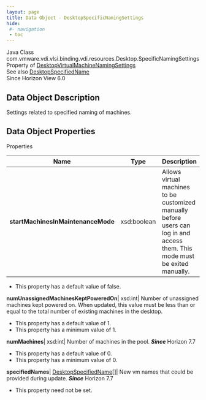 ```yaml
---
layout: page
title: Data Object - DesktopSpecificNamingSettings
hide:
 #- navigation
 - toc
---
```






Java Class
    com.vmware.vdi.vlsi.binding.vdi.resources.Desktop.SpecificNamingSettings  
Property of
     [DesktopVirtualMachineNamingSettings](vdi.resources.Desktop.VirtualMachineNamingSettings.md#field_detail)  
See also
     [DesktopSpecifiedName](vdi.resources.Desktop.SpecifiedName.md)  
Since 
    Horizon View 6.0

## Data Object Description 

Settings related to specified naming of machines. 

## Data Object Properties

Properties

Name |  Type |  Description   
---|---|---  
**startMachinesInMaintenanceMode**|  xsd:boolean|  Allows virtual machines to be customized manually before users can log in and access them. This mode must be exited manually.   


  * This property has a default value of false.

  
**numUnassignedMachinesKeptPoweredOn**|  xsd:int|  Number of unassigned machines kept powered on. When updated, this value must be less than or equal to the total number of existing machines in the desktop.   


  * This property has a default value of 1.
  * This property has a minimum value of 1. 

  
**numMachines**|  xsd:int|  Number of machines in the pool.  **_Since_** Horizon 7.7  


  * This property has a default value of 0.
  * This property has a minimum value of 0. 

  
**specifiedNames**| [DesktopSpecifiedName[]](vdi.resources.Desktop.SpecifiedName.md)|  New vm names that could be provided during update.  **_Since_** Horizon 7.7  


* This property need not be set.

  
  
  
  
  
  

